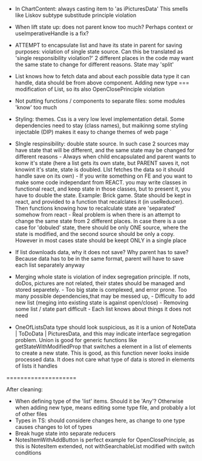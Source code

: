 * In ChartContent: always casting item to 'as iPicturesData'
This smells like Liskov subtype substitude principle violation
* When lift state up: does not parent know too much? Perhaps context or useImperativeHandle is a fix?
* ATTEMPT to encapsulate list and have its state in parent for
saving purposes: violation of single state source. Can this be translated as 'single responsibility violation?' 2 different 
places in the code may want the same state to change for different reasons. State may 'split'
* List knows how to fetch data and about each possible
data type it can handle, data should be from above component.
Adding new type === modification of List, so its also OpenClosePrinciple violation
* Not putting functions / components to separate files: some modules 'know' too much
* Styling: themes. Css is a very low level implementation detail. Some dependencies need to
stay (class names), but maikinng some styling injectable (DIP) makes it easy to change themes of web page   `
* SIngle respinsibility: double state source. In such case 2 sources may have state that will be different, and the same state may be changed for different reasons
        - Always when child encapsulated and parent wants to konw it's state 
        (here a list gets its own state, but PARENT saves it, not knowint it's state, 
        state is doubled. LIst fetches the data so it should handle save on its own)
        - If you write something on FE and you want to make some code independant from
        REACT. you may write classes in functional react, and keep state in those classes, but to present it, you have to double the state.
        Example: Brick game. State should be kept in react, and provided to a function that recalclates it (in useReducer). Then functions knowing how to recalculate state are 'separated' somehow from react
        - Real problem is when there is an attempt to change the same state from 2 different places. In case there is a use case for 'dobuled' state, there should be only ONE source, where the state is modified, and the second source should be 
        only a copy. However in most cases state should be keept ONLY in a single place
* If list downloads data, why it does not save?
Why parent has to save? Because data has to be in the same format, parent will have to save each list separately anyway

* Merging whole state is violation of index segregation principle. If nots, doDos, pictures are not related, their states should be managed and stored separetely.
        - Too big state is complexed, and error prone. Too many possible dependencies,that may be messed up,
        - Difficulty to add new list (meging into existing state is against open/close)
        - Removing some list / state part difficult
        - Each list knows about things it does not need

* OneOfListsData type should look suspicious, as it is a union of NoteData | ToDoData | PicturesData, and this may indicate interface segregation problem.
Union is good for generic functions like getStateWithModifiedProp that switches a
element in a list of elements  to create a new state. This is good, as this function
never looks inside processed data. It does not care what type of data is stored in
elements of lists it handles


====================

After cleaning:

* When defining type of the 'list' items. Should it be 'Any'? Otherwise when adding new type, means editing some type file, and probably a lot of other files
* Types in TS: should considere changes here, as change to one type causes changes to lot of types
* Break huge state into separate reducers
* NotesItemWithAddButton is perfect example for OpenClosePrinciple,
as this is NotesItem extended, not withSearchableList modified with switch conditions



